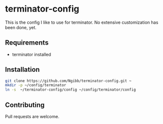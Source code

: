# terminator-config
This is the config I like to use for terminator. No extensive customization has been done, yet.

## Requirements
- terminator installed

## Installation
``` bash
git clone https://github.com/Ngibb/terminator-config.git ~
mkdir -p ~/config/terminator
ln -s  ~/terminator-config/config ~/config/terminator/config
```

## Contributing

Pull requests are welcome.
